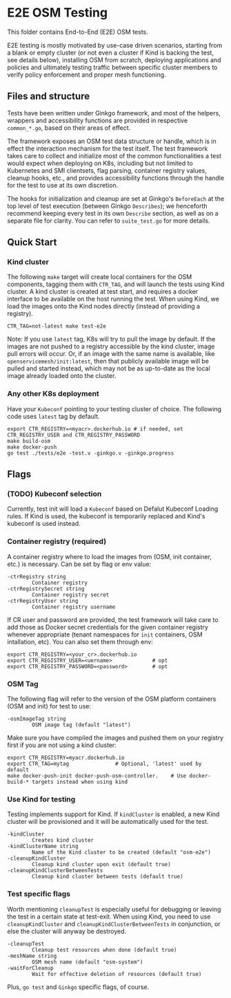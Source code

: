 # E2E OSM Testing
This folder contains End-to-End (E2E) OSM tests.

E2E testing is mostly motivated by use-case driven scenarios, starting from a blank or empty cluster (or not even a cluster if Kind is backing the test, see details below), installing OSM from scratch, deploying applications and policies and ultimately testing traffic between specific cluster members to verify policy enforcement and proper mesh functioning. 

## Files and structure
Tests have been written under Ginkgo framework, and most of the helpers, wrappers and accessibility functions are provided in respective `common_*.go`, based on their areas of effect.

The framework exposes an OSM test data structure or handle, which is in effect the interaction mechanism for the test itself.  The test framework takes care to collect and initialize most of the common functionalities a test would expect when deploying on K8s, including but not limited to Kubernetes and SMI clientsets, flag parsing, container registry values, cleanup hooks, etc., and provides accessibility functions through the handle for the test to use at its own discretion.

The hooks for initialization and cleanup are set at Ginkgo's `BeforeEach` at the top level of test execution (between  Ginkgo `Describes`); we henceforth recommend keeping every test in its own `Describe` section, as well as on a separate file for clarity. You can refer to `suite_test.go` for more details.

## Quick Start
### Kind cluster
The following `make` target will create local containers for the OSM components, tagging them with `CTR_TAG`, and will launch the tests using Kind cluster. A kind cluster is created at test start, and requires a docker interface to be available on the host running the test.
When using Kind, we load the images onto the Kind nodes directly (instead of providing a registry).
```
CTR_TAG=not-latest make test-e2e
```
Note: If you use `latest` tag, K8s will try to pull the image by default. If the images are not pushed to a registry accessible by the kind cluster, image pull errors will occur. Or, if an image with the same name is available, like `openservicemesh/init:latest`, then that publicly available image will be pulled and started instead, which may not be as up-to-date as the local image already loaded onto the cluster.

### Any other K8s deployment
Have your `Kubeconf` pointing to your testing cluster of choice.
The following code uses `latest` tag by default.
```
export CTR_REGISTRY=<myacr>.dockerhub.io # if needed, set CTR_REGISTRY_USER and CTR_REGISTRY_PASSWORD 
make build-osm
make docker-push
go test ./tests/e2e -test.v -ginkgo.v -ginkgo.progress
```

## Flags
### (TODO) Kubeconf selection
Currently, test init will load a `Kubeconf` based on Defalut Kubeconf Loading rules. 
If Kind is used, the kubeconf is temporarily replaced and Kind's kubeconf is used instead.

### Container registry (required)
A container registry where to load the images from (OSM, init container, etc.) is necessary. Can be set by flag or env value:
```
-ctrRegistry string
		Container registry
-ctrRegistrySecret string
		Container registry secret
-ctrRegistryUser string
		Container registry username
```
If CR user and password are provided, the test framework will take care to add those as Docker secret credentials for the given container registry whenever appropriate (tenant namespaces for `init` containers, OSM intallation, etc).
You can also set them through env:
```
export CTR_REGISTRY=<your_cr>.dockerhub.io
export CTR_REGISTRY_USER=<uername>             # opt
export CTR_REGISTRY_PASSWORD=<password>        # opt
```

### OSM Tag
The following flag will refer to the version of the OSM platform containers (OSM and init) for test to use:
```
-osmImageTag string
		OSM image tag (default "latest")
```
Make sure you have compiled the images and pushed them on your registry first if you are not using a kind cluster:
```
export CTR_REGISTRY=myacr.dockerhub.io
export CTR_TAG=mytag               # Optional, 'latest' used by default
make docker-push-init docker-push-osm-controller.    # Use docker-build-* targets instead when using kind
```

### Use Kind for testing 
Testing implements support for Kind. If `kindCluster` is enabled, a new Kind cluster will be provisioned and it will be automatically used for the test.
```
-kindCluster
		Creates kind cluster
-kindClusterName string
		Name of the Kind cluster to be created (default "osm-e2e")
-cleanupKindCluster
		Cleanup kind cluster upon exit (default true)
-cleanupKindClusterBetweenTests
		Cleanup kind cluster between tests (default true)
```

### Test specific flags

Worth mentioning `cleanupTest` is especially useful for debugging or leaving the test in a certain state at test-exit.
When using Kind, you need to use `cleanupKindCluster` and `cleanupKindClusterBetweenTests` in conjunction, or else the cluster
will anyway be destroyed.
```
-cleanupTest
		Cleanup test resources when done (default true)
-meshName string
		OSM mesh name (default "osm-system")
-waitForCleanup
		Wait for effective deletion of resources (default true)
```
Plus, `go test` and `Ginkgo` specific flags, of course.
